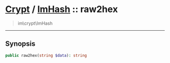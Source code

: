 # [Crypt](crypt.md) / [ImHash](crypt-ImHash.md) :: raw2hex
 > im\crypt\ImHash
____

## Synopsis
```php
public raw2hex(string $data): string
```
